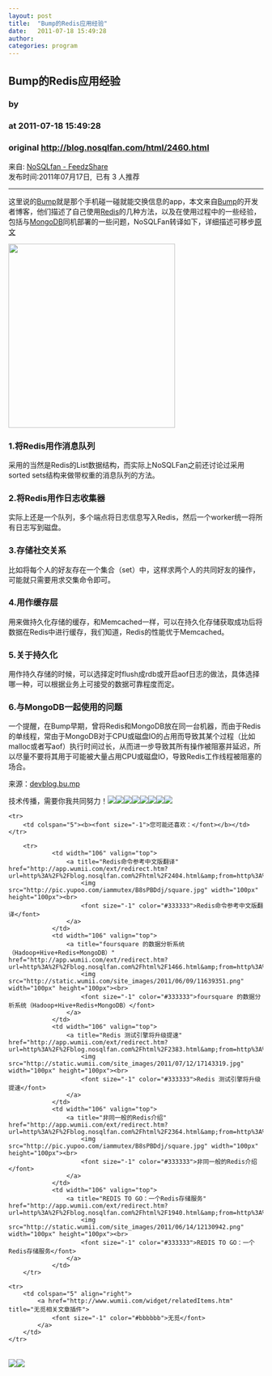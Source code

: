 ```yaml
---
layout: post
title:  "Bump的Redis应用经验"
date:   2011-07-18 15:49:28
author: 
categories: program
---
```


## Bump的Redis应用经验
### by 
### at 2011-07-18 15:49:28
### original <http://blog.nosqlfan.com/html/2460.html>

<p>来自: <a href="http://www.feedzshare.com/b/4219241/2">NoSQLfan - FeedzShare</a>  
<br>发布时间:2011年07月17日,  已有 3 人推荐 </p>
<hr><div><p>这里说的<a href="http://bu.mp/">Bump</a>就是那个手机碰一碰就能交换信息的app，本文来自<span><a href="http://blog.nosqlfan.com/tags/bump" title="查看 Bump 的全部文章">Bump</a></span>的开发者博客，他们描述了自己使用<span><a href="http://blog.nosqlfan.com/tags/redis" title="查看 Redis 的全部文章">Redis</a></span>的几种方法，以及在使用过程中的一些经验，包括与<span><a href="http://blog.nosqlfan.com/tags/mongodb" title="查看 MongoDB 的全部文章">MongoDB</a></span>同机部署的一些问题，NoSQLFan转译如下，详细描述可移步<a href="http://devblog.bu.mp/how-we-use-redis-at-bump">原文</a></p>
<p><a href="http://blog.nosqlfan.com/wp-content/uploads/2011/07/bump.jpg"><img title="bump" src="http://blog.nosqlfan.com/wp-content/uploads/2011/07/bump.jpg" alt="" width="329" height="364"></a></p>
<h3>1.将Redis用作消息队列</h3>
<p>采用的当然是Redis的List数据结构，而实际上NoSQLFan之前还讨论过采用sorted sets结构来做带权重的消息队列的方法。</p>
<h3>2.将Redis用作日志收集器</h3>
<p>实际上还是一个队列，多个端点将日志信息写入Redis，然后一个worker统一将所有日志写到磁盘。</p>
<h3>3.存储社交关系</h3>
<p>比如将每个人的好友存在一个集合（set）中，这样求两个人的共同好友的操作，可能就只需要用求交集命令即可。</p>
<h3>4.用作缓存层</h3>
<p>用来做持久化存储的缓存，和Memcached一样，可以在持久化存储获取成功后将数据在Redis中进行缓存，我们知道，Redis的性能优于Memcached。</p>
<h3>5.关于持久化</h3>
<p>用作持久存储的时候，可以选择定时flush成rdb或开启aof日志的做法，具体选择哪一种，可以根据业务上可接受的数据可靠程度而定。</p>
<h3>6.与MongoDB一起使用的问题</h3>
<p>一个提醒，在Bump早期，曾将Redis和MongoDB放在同一台机器，而由于Redis的单线程，常由于MongoDB对于CPU或磁盘IO的占用而导致其某个过程（比如malloc或者写aof）执行时间过长，从而进一步导致其所有操作被阻塞并延迟，所以尽量不要将其用于可能被大量占用CPU或磁盘IO，导致Redis工作线程被阻塞的场合。</p>
<p>来源：<a href="http://devblog.bu.mp/how-we-use-redis-at-bump">devblog.bu.mp</a>
<p><span>技术传播，需要你我共同努力！</span><a href="http://twitter.com/share?url=http%3A%2F%2Fblog.nosqlfan.com%2Fhtml%2F2460.html&amp;text=Bump%E7%9A%84Redis%E5%BA%94%E7%94%A8%E7%BB%8F%E9%AA%8C%20@nosqlfan" title="Twitter"><img src="http://pic.yupoo.com/iammutex/B8hVKEJk/custom.png"></a><a href="http://v.t.sina.com.cn/share/share.php?title=Bump%E7%9A%84Redis%E5%BA%94%E7%94%A8%E7%BB%8F%E9%AA%8C%20@nosqlfan%20&amp;url=http%3A%2F%2Fblog.nosqlfan.com%2Fhtml%2F2460.html" title="新浪微博"><img src="http://pic.yupoo.com/iammutex/B8hVKrzm/custom.png"></a><a href="http://v.t.qq.com/share/share.php?title=Bump%E7%9A%84Redis%E5%BA%94%E7%94%A8%E7%BB%8F%E9%AA%8C%20@nosqlfan%20&amp;url=http%3A%2F%2Fblog.nosqlfan.com%2Fhtml%2F2460.html" title="腾讯微博"><img src="http://pic.yupoo.com/iammutex/B8hVJX6o/custom.png"></a><a href="http://sns.qzone.qq.com/cgi-bin/qzshare/cgi_qzshare_onekey?title=Bump%E7%9A%84Redis%E5%BA%94%E7%94%A8%E7%BB%8F%E9%AA%8C%20@nosqlfan%20&amp;url=http%3A%2F%2Fblog.nosqlfan.com%2Fhtml%2F2460.html" title="QQ空间"><img src="http://pic.yupoo.com/iammutex/B8hVJSKI/custom.png"></a><a href="http://www.douban.com/recommend/?url=http%3A%2F%2Fblog.nosqlfan.com%2Fhtml%2F2460.html&amp;title=Bump%E7%9A%84Redis%E5%BA%94%E7%94%A8%E7%BB%8F%E9%AA%8C%20@nosqlfan" title="豆瓣9点"><img src="http://pic.yupoo.com/iammutex/B8hVJrri/custom.png"></a><a href="http://xianguo.com/service/submitdigg?link=http%3A%2F%2Fblog.nosqlfan.com%2Fhtml%2F2460.html&amp;title=Bump%E7%9A%84Redis%E5%BA%94%E7%94%A8%E7%BB%8F%E9%AA%8C%20@nosqlfan%20&amp;content=utf-8" title="鲜果"><img src="http://pic.yupoo.com/iammutex/B8hVJ4v4/custom.png"></a><a href="http://share.renren.com/share/buttonshare.do?link=http%3A%2F%2Fblog.nosqlfan.com%2Fhtml%2F2460.html" title="人人网"><img src="http://pic.yupoo.com/iammutex/B8hVI86k/custom.png"></a><a href="http://www.facebook.com/sharer.php?u=http%3A%2F%2Fblog.nosqlfan.com%2Fhtml%2F2460.html&amp;title=Bump%E7%9A%84Redis%E5%BA%94%E7%94%A8%E7%BB%8F%E9%AA%8C%20@nosqlfan" title="FaceBook"><img src="http://pic.yupoo.com/iammutex/B8hVHr67/custom.png"></a></p>
<table cellspacing="0" cellpadding="3" border="0">
    
    <tr>
        <td colspan="5"><b><font size="-1">您可能还喜欢：</font></b></td>
    </tr>
    
        <tr>
                <td width="106" valign="top">
                    <a title="Redis命令参考中文版翻译" href="http://app.wumii.com/ext/redirect.htm?url=http%3A%2F%2Fblog.nosqlfan.com%2Fhtml%2F2404.html&amp;from=http%3A%2F%2Fblog.nosqlfan.com%2Fhtml%2F2460.html">
                        <img src="http://pic.yupoo.com/iammutex/B8sPBDdj/square.jpg" width="100px" height="100px"><br>
                        <font size="-1" color="#333333">Redis命令参考中文版翻译</font>
                    </a>
                </td>
                <td width="106" valign="top">
                    <a title="foursquare 的数据分析系统（Hadoop+Hive+Redis+MongoDB）" href="http://app.wumii.com/ext/redirect.htm?url=http%3A%2F%2Fblog.nosqlfan.com%2Fhtml%2F1466.html&amp;from=http%3A%2F%2Fblog.nosqlfan.com%2Fhtml%2F2460.html">
                        <img src="http://static.wumii.com/site_images/2011/06/09/11639351.png" width="100px" height="100px"><br>
                        <font size="-1" color="#333333">foursquare 的数据分析系统（Hadoop+Hive+Redis+MongoDB）</font>
                    </a>
                </td>
                <td width="106" valign="top">
                    <a title="Redis 测试引擎将升级提速" href="http://app.wumii.com/ext/redirect.htm?url=http%3A%2F%2Fblog.nosqlfan.com%2Fhtml%2F2383.html&amp;from=http%3A%2F%2Fblog.nosqlfan.com%2Fhtml%2F2460.html">
                        <img src="http://static.wumii.com/site_images/2011/07/12/17143319.jpg" width="100px" height="100px"><br>
                        <font size="-1" color="#333333">Redis 测试引擎将升级提速</font>
                    </a>
                </td>
                <td width="106" valign="top">
                    <a title="非同一般的Redis介绍" href="http://app.wumii.com/ext/redirect.htm?url=http%3A%2F%2Fblog.nosqlfan.com%2Fhtml%2F2364.html&amp;from=http%3A%2F%2Fblog.nosqlfan.com%2Fhtml%2F2460.html">
                        <img src="http://pic.yupoo.com/iammutex/B8sPBDdj/square.jpg" width="100px" height="100px"><br>
                        <font size="-1" color="#333333">非同一般的Redis介绍</font>
                    </a>
                </td>
                <td width="106" valign="top">
                    <a title="REDIS TO GO：一个Redis存储服务" href="http://app.wumii.com/ext/redirect.htm?url=http%3A%2F%2Fblog.nosqlfan.com%2Fhtml%2F1940.html&amp;from=http%3A%2F%2Fblog.nosqlfan.com%2Fhtml%2F2460.html">
                        <img src="http://static.wumii.com/site_images/2011/06/14/12130942.png" width="100px" height="100px"><br>
                        <font size="-1" color="#333333">REDIS TO GO：一个Redis存储服务</font>
                    </a>
                </td>
        </tr>
    
    <tr>
        <td colspan="5" align="right">
            <a href="http://www.wumii.com/widget/relatedItems.htm" title="无觅相关文章插件">
                <font size="-1" color="#bbbbbb">无觅</font>
            </a>
        </td>
    </tr>
</table></p></div><img src="http://img.tongji.linezing.com/1017243/tongji.gif"><img src="http://img.tongji.linezing.com/855372/tongji.gif">